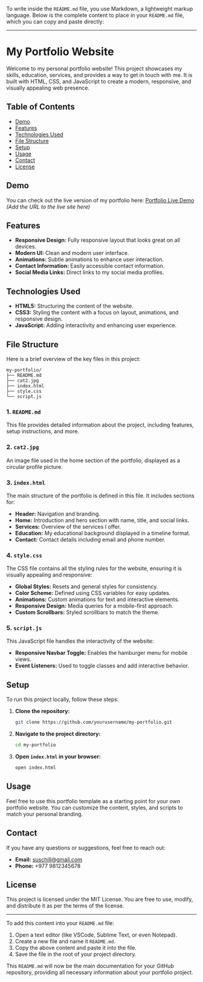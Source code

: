 To write inside the `README.md` file, you use Markdown, a lightweight markup language. Below is the complete content to place in your `README.md` file, which you can copy and paste directly:

---

# My Portfolio Website

Welcome to my personal portfolio website! This project showcases my skills, education, services, and provides a way to get in touch with me. It is built with HTML, CSS, and JavaScript to create a modern, responsive, and visually appealing web presence.

## Table of Contents

- [Demo](#demo)
- [Features](#features)
- [Technologies Used](#technologies-used)
- [File Structure](#file-structure)
- [Setup](#setup)
- [Usage](#usage)
- [Contact](#contact)
- [License](#license)

## Demo

You can check out the live version of my portfolio here: [Portfolio Live Demo](#)  
_(Add the URL to the live site here)_

## Features

- **Responsive Design:** Fully responsive layout that looks great on all devices.
- **Modern UI:** Clean and modern user interface.
- **Animations:** Subtle animations to enhance user interaction.
- **Contact Information:** Easily accessible contact information.
- **Social Media Links:** Direct links to my social media profiles.

## Technologies Used

- **HTML5:** Structuring the content of the website.
- **CSS3:** Styling the content with a focus on layout, animations, and responsive design.
- **JavaScript:** Adding interactivity and enhancing user experience.

## File Structure

Here is a brief overview of the key files in this project:

```
my-portfolio/
├── README.md
├── cat2.jpg
├── index.html
├── style.css
└── script.js
```

### 1. `README.md`

This file provides detailed information about the project, including features, setup instructions, and more.

### 2. `cat2.jpg`

An image file used in the home section of the portfolio, displayed as a circular profile picture.

### 3. `index.html`

The main structure of the portfolio is defined in this file. It includes sections for:

- **Header:** Navigation and branding.
- **Home:** Introduction and hero section with name, title, and social links.
- **Services:** Overview of the services I offer.
- **Education:** My educational background displayed in a timeline format.
- **Contact:** Contact details including email and phone number.

### 4. `style.css`

The CSS file contains all the styling rules for the website, ensuring it is visually appealing and responsive:

- **Global Styles:** Resets and general styles for consistency.
- **Color Scheme:** Defined using CSS variables for easy updates.
- **Animations:** Custom animations for text and interactive elements.
- **Responsive Design:** Media queries for a mobile-first approach.
- **Custom Scrollbars:** Styled scrollbars to match the theme.

### 5. `script.js`

This JavaScript file handles the interactivity of the website:

- **Responsive Navbar Toggle:** Enables the hamburger menu for mobile views.
- **Event Listeners:** Used to toggle classes and add interactive behavior.

## Setup

To run this project locally, follow these steps:

1. **Clone the repository:**

   ```bash
   git clone https://github.com/yourusername/my-portfolio.git
   ```

2. **Navigate to the project directory:**

   ```bash
   cd my-portfolio
   ```

3. **Open `index.html` in your browser:**

   ```bash
   open index.html
   ```

## Usage

Feel free to use this portfolio template as a starting point for your own portfolio website. You can customize the content, styles, and scripts to match your personal branding.

## Contact

If you have any questions or suggestions, feel free to reach out:

- **Email:** suschill@gmail.com
- **Phone:** +977 9812345678

## License

This project is licensed under the MIT License. You are free to use, modify, and distribute it as per the terms of the license.

---

To add this content into your `README.md` file:

1. Open a text editor (like VSCode, Sublime Text, or even Notepad).
2. Create a new file and name it `README.md`.
3. Copy the above content and paste it into the file.
4. Save the file in the root of your project directory.

This `README.md` will now be the main documentation for your GitHub repository, providing all necessary information about your portfolio project.
